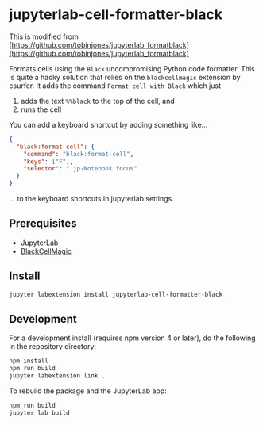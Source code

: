 # jupyterlab-cell-formatter-black

This is modified from [https://github.com/tobinjones/jupyterlab_formatblack](https://github.com/tobinjones/jupyterlab_formatblack)

Formats cells using the `Black` uncompromising Python code formatter.
This is quite a hacky solution that relies on the `blackcellmagic` extension by csurfer.
It adds the command `Format cell with Black` which just
 1. adds the text `%%black` to the top of the cell, and
 2. runs the cell

You can add a keyboard shortcut by adding something like...

```json
{
  "black:format-cell": {
    "command": "black:format-cell",
    "keys": ["F"],
    "selector": ".jp-Notebook:focus"
  }
}
```

... to the keyboard shortcuts in jupyterlab settings.

## Prerequisites

* JupyterLab
* [BlackCellMagic](https://github.com/csurfer/blackcellmagic)

## Install

```bash
jupyter labextension install jupyterlab-cell-formatter-black
```

## Development

For a development install (requires npm version 4 or later), do the following in the repository directory:

```bash
npm install
npm run build
jupyter labextension link .
```

To rebuild the package and the JupyterLab app:

```bash
npm run build
jupyter lab build
```

